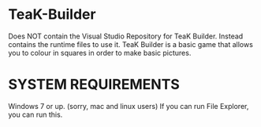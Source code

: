 # TeaK-Builder
Does NOT contain the Visual Studio Repository for TeaK Builder. Instead contains the runtime files to use it.
TeaK Builder is a basic game that allows you to colour in squares in order to make basic pictures.
# SYSTEM REQUIREMENTS
Windows 7 or up.
(sorry, mac and linux users)
If you can run File Explorer, you can run this.
